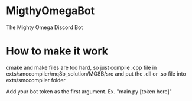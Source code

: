 # MigthyOmegaBot
 The Mighty Omega Discord Bot


# How to make it work
 cmake and make files are too hard, so just compile .cpp file in exts/smccompiler/mq8b_solution/MQ8B/src
 and put the .dll or .so file into exts/smccompiler folder

 Add your bot token as the first argument. Ex. "main.py [token here]"
